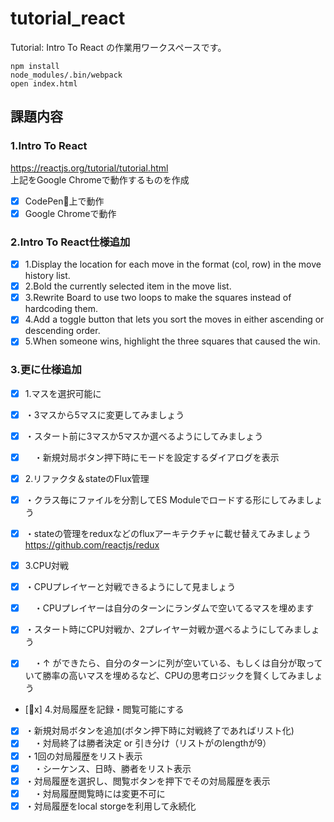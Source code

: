 # tutorial_react
Tutorial: Intro To React の作業用ワークスペースです。

    npm install
    node_modules/.bin/webpack
    open index.html

## 課題内容
### 1.Intro To React
https://reactjs.org/tutorial/tutorial.html  
上記をGoogle Chromeで動作するものを作成

- [x] CodePen上で動作
- [x] Google Chromeで動作

### 2.Intro To React仕様追加
- [x] 1.Display the location for each move in the format (col, row) in the move history list.
- [x] 2.Bold the currently selected item in the move list.
- [x] 3.Rewrite Board to use two loops to make the squares instead of hardcoding them.
- [x] 4.Add a toggle button that lets you sort the moves in either ascending or descending order.
- [x] 5.When someone wins, highlight the three squares that caused the win.

### 3.更に仕様追加
- [x] 1.マスを選択可能に
- [x] ・3マスから5マスに変更してみましょう
- [x] ・スタート前に3マスか5マスか選べるようにしてみましょう
- [x] 　・新規対局ボタン押下時にモードを設定するダイアログを表示
　　
- [x] 2.リファクタ＆stateのFlux管理
- [x] ・クラス毎にファイルを分割してES Moduleでロードする形にしてみましょう
- [x] ・stateの管理をreduxなどのfluxアーキテクチャに載せ替えてみましょう　https://github.com/reactjs/redux

- [x] 3.CPU対戦
- [x] ・CPUプレイヤーと対戦できるようにして見ましょう
- [x] 　・CPUプレイヤーは自分のターンにランダムで空いてるマスを埋めます
- [x] ・スタート時にCPU対戦か、2プレイヤー対戦か選べるようにしてみましょう
- [x] 　・↑ ができたら、自分のターンに列が空いている、もしくは自分が取っていて勝率の高いマスを埋めるなど、CPUの思考ロジックを賢くしてみましょう

- [x] 4.対局履歴を記録・閲覧可能にする
- [x] ・新規対局ボタンを追加(ボタン押下時に対戦終了であればリスト化)
- [x] 　・対局終了は勝者決定 or 引き分け（リストがのlengthが9）
- [x] ・1回の対局履歴をリスト表示
- [x] 　・シーケンス、日時、勝者をリスト表示
- [x] ・対局履歴を選択し、閲覧ボタンを押下でその対局履歴を表示
- [x] 　・対局履歴閲覧時には変更不可に
- [x] ・対局履歴をlocal storgeを利用して永続化